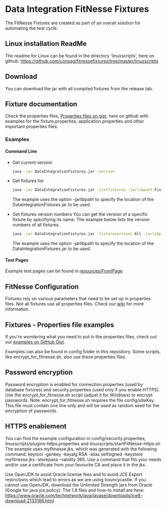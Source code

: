 # Data Integration FitNesse Fixtures
The FitNesse Fixtures are created as part of an overall solution for automating the test cycle.

## Linux installation ReadMe
The readme for Linux can be found in the directory 'linuxscripts', here on github: https://github.com/consag/fitnessefixtures/tree/master/linuxscripts

## Download
You can download the jar with all compiled fixtures from the release tab.

## Fixture documentation
Check the properties files, [Properties files on gist](https://gist.github.com/jacbeekers), here on github with examples for the fixture.properties, application.properties and other important properties files.

### Examples
#### Command Line
*   Get current version

    ```sh
    java -jar DataIntegrationFixtures.jar -version
    ```

*   Get fixtures list
    ```sh
    java -jar DataIntegrationFixtures.jar -listfixtures -jarlibpath Fixtures/target
    ```
    The example uses the option -jarlibpath to specify the location of the DataIntegrationFixtures jar to be used.

*   Get fixtures version numbers
    You can get the version of a specific fixture by specifiying its name. The example below lists the version numbers of all fixtures.
    
    ```sh
    java -jar DataIntegrationFixtures.jar -fixtureversions All -jarlibpath Fixtures/target
    ```
    The example uses the option -jarlibpath to specify the location of the DataIntegrationFixtures jar to be used.
    
#### Test Pages
Example test pages can be found in [resources/FrontPage](https://github.com/consag/fitnessefixtures/tree/master/Fixtures/src/main/resources/FrontPage "GitHub")

## FitNesse Configuration
Fixtures rely on various parameters that need to be set up in properties files. Not all fixtures use all properties files.
Check our [wiki](https://github.com/consag/fitnessefixtures/wiki/Fixture-configuration) for more information.

## Fixtures - Properties file examples
If you're wondering what you need to put in the properties files, check out our [examples on GitHub Gist](https://gist.github.com/search?utf8=%E2%9C%93&q=user%3Ajacbeekers+properties&ref=searchresults).

Examples can also be found in config folder in this repository.
Some scripts, like encrypt_for_fitnesse.sh, also use these properties files.

## Password encryption
Password encryption is enabled for connection.properties (used by database fixtures) and security.properties (used only if you enable HTTPS). 
Use the encrypt_for_fitnesse.sh script (adjust it for Windows) to encrypt passwords.
Note: encrypt_for_fitnesse.sh requires the file config/siteKey. This file must contain one line only and will be used as random seed for the encryption of passwords.

## HTTPS enablement
You can find the example configuration in config/security.properties, linuxscripts/plugins-https.properties and linuxscripts/startFitNesse-https.sh
The example uses myfitnesse.jks, which was generated with the following command:
keytool -genkey -keyalg RSA -alias selfsigned -keystore myfitnesse.jks -storepass <somethingYouNeedToKeepSecret> -validity 365.
Use a command that fits your needs and/or use a certificate from your favourite CA and place it in the jks.
  
Use OpenJDK to avoid Oracle license fees and to avoid JCE Export restrictions which lead to errors as we are using bouncycastle. If you cannot use OpenJDK, download the Unlimited Strength jars from Oracle (Google for java jce policy). The 1.8 files and how-to install are here: https://www.oracle.com/technetwork/java/javase/downloads/jce8-download-2133166.html

